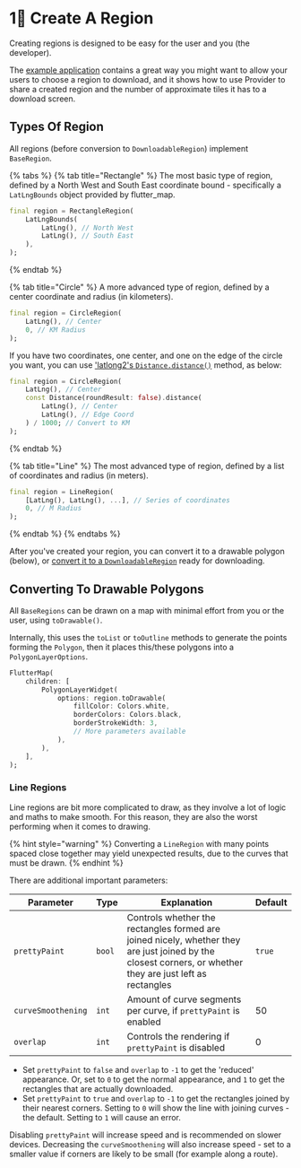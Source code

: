 # 1⃣ Create A Region

Creating regions is designed to be easy for the user and you (the developer).

The [example application](../get-started/example-application.md) contains a great way you might want to allow your users to choose a region to download, and it shows how to use Provider to share a created region and the number of approximate tiles it has to a download screen.

## Types Of Region

All regions (before conversion to `DownloadableRegion`) implement `BaseRegion`.

{% tabs %}
{% tab title="Rectangle" %}
The most basic type of region, defined by a North West and South East coordinate bound - specifically a `LatLngBounds` object provided by flutter\_map.

```dart
final region = RectangleRegion(
    LatLngBounds(
        LatLng(), // North West
        LatLng(), // South East
    ),
);
```
{% endtab %}

{% tab title="Circle" %}
A more advanced type of region, defined by a center coordinate and radius (in kilometers).

```dart
final region = CircleRegion(
    LatLng(), // Center
    0, // KM Radius
);
```

If you have two coordinates, one center, and one on the edge of the circle you want, you can use ['latlong2's `Distance.distance()`](https://pub.dev/documentation/latlong2/latest/latlong2/Distance/distance.html) method, as below:

```dart
final region = CircleRegion(
    LatLng(), // Center
    const Distance(roundResult: false).distance(
        LatLng(), // Center
        LatLng(), // Edge Coord
    ) / 1000; // Convert to KM
);
```
{% endtab %}

{% tab title="Line" %}
The most advanced type of region, defined by a list of coordinates and radius (in meters).

```dart
final region = LineRegion(
    [LatLng(), LatLng(), ...], // Series of coordinates
    0, // M Radius
);
```
{% endtab %}
{% endtabs %}

After you've created your region, you can convert it to a drawable polygon (below), or [convert it to a `DownloadableRegion`](prepare.md) ready for downloading.

## Converting To Drawable Polygons

All `BaseRegions` can be drawn on a map with minimal effort from you or the user, using `toDrawable()`.

Internally, this uses the `toList` or `toOutline` methods to generate the points forming the `Polygon`, then it places this/these polygons into a `PolygonLayerOptions`.

```dart
FlutterMap(
    children: [
        PolygonLayerWidget(
            options: region.toDrawable(
                fillColor: Colors.white,
                borderColors: Colors.black,
                borderStrokeWidth: 3,
                // More parameters available
            ),
        ),
    ],
);
```

### Line Regions

Line regions are bit more complicated to draw, as they involve a lot of logic and maths to make smooth. For this reason, they are also the worst performing when it comes to drawing.

{% hint style="warning" %}
Converting a `LineRegion` with many points spaced close together may yield unexpected results, due to the curves that must be drawn.
{% endhint %}

There are additional important parameters:

| Parameter          | Type   | Explanation                                                                                                                                                | Default |
| ------------------ | ------ | ---------------------------------------------------------------------------------------------------------------------------------------------------------- | ------- |
| `prettyPaint`      | `bool` | Controls whether the rectangles formed are joined nicely, whether they are just joined by the closest corners, or whether they are just left as rectangles | `true`  |
| `curveSmoothening` | `int`  | Amount of curve segments per curve, if `prettyPaint` is enabled                                                                                            | 50      |
| `overlap`          | `int`  | Controls the rendering if `prettyPaint` is disabled                                                                                                        | 0       |

* Set `prettyPaint` to `false` and `overlap` to `-1` to get the 'reduced' appearance. Or, set to `0` to get the normal appearance, and `1` to get the rectangles that are actually downloaded.
* Set `prettyPaint` to `true` and `overlap` to `-1` to get the rectangles joined by their nearest corners. Setting to `0` will show the line with joining curves - the default. Setting to `1` will cause an error.

Disabling `prettyPaint` will increase speed and is recommended on slower devices. Decreasing the `curveSmoothening` will also increase speed - set to a smaller value if corners are likely to be small (for example along a route).

